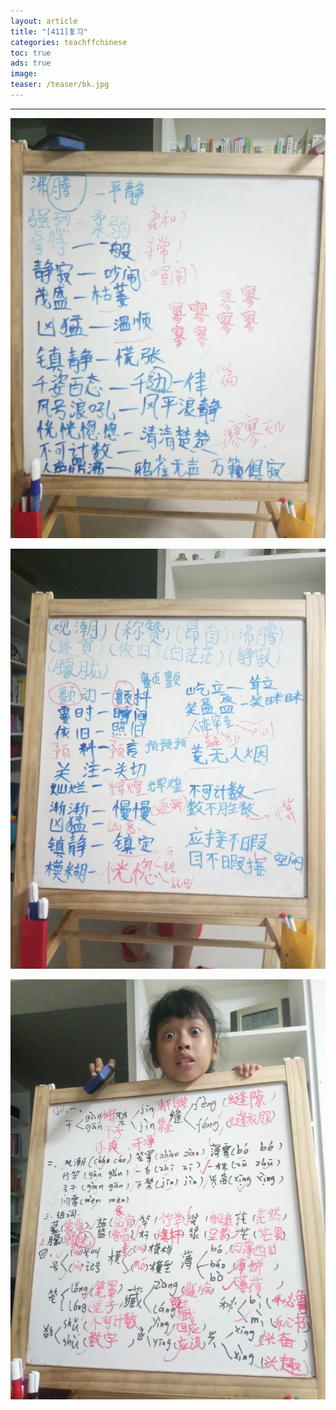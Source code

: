 ```yaml
---
layout: article
title: "[411]复习"
categories: teachffchinese
toc: true
ads: true
image:
teaser: /teaser/bk.jpg
---
```


---



![df](https://github.com/storage201608/storage/blob/master/myhome2016/_posts/teachffchinese/2016-09-11-20160911211145teachffchinese.md/IMG_20160911_205204.jpg?raw=true)

![df](https://github.com/storage201608/storage/blob/master/myhome2016/_posts/teachffchinese/2016-09-11-20160911211145teachffchinese.md/IMG_20160911_203704.jpg?raw=true)

![df](https://github.com/storage201608/storage/blob/master/myhome2016/_posts/teachffchinese/2016-09-11-20160911211145teachffchinese.md/IMG_20160911_201414.jpg?raw=true)

